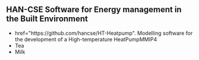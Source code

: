 ## HAN-CSE Software for Energy management in the Built Environment
 <ul>
  <li><a> href="https://github.com/hancse/HT-Heatpump"</a>. Modelling software for the development of a High-temperature HeatPumpMMIP4 </li>
  <li>Tea</li>
  <li>Milk</li>
</ul> 
